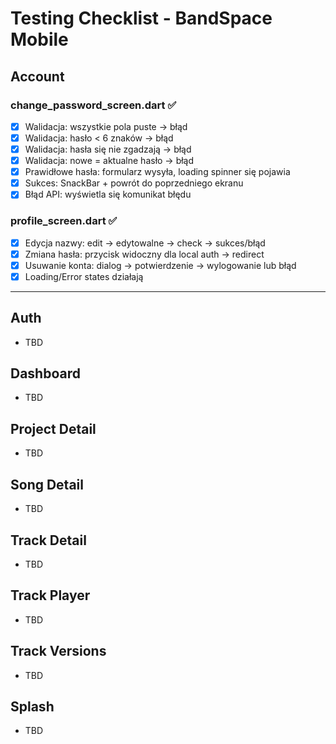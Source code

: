 # Testing Checklist - BandSpace Mobile

## Account

### change_password_screen.dart ✅
- [x] Walidacja: wszystkie pola puste → błąd
- [x] Walidacja: hasło < 6 znaków → błąd
- [x] Walidacja: hasła się nie zgadzają → błąd
- [x] Walidacja: nowe = aktualne hasło → błąd
- [x] Prawidłowe hasła: formularz wysyła, loading spinner się pojawia
- [x] Sukces: SnackBar + powrót do poprzedniego ekranu
- [x] Błąd API: wyświetla się komunikat błędu

### profile_screen.dart ✅
- [x] Edycja nazwy: edit → edytowalne → check → sukces/błąd
- [x] Zmiana hasła: przycisk widoczny dla local auth → redirect
- [x] Usuwanie konta: dialog → potwierdzenie → wylogowanie lub błąd
- [x] Loading/Error states działają

---

## Auth
- TBD

## Dashboard
- TBD

## Project Detail
- TBD

## Song Detail
- TBD

## Track Detail
- TBD

## Track Player
- TBD

## Track Versions
- TBD

## Splash
- TBD
